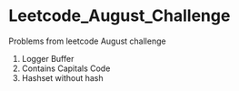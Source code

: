 # Leetcode_August_Challenge
Problems from leetcode August challenge
1. Logger Buffer
2. Contains Capitals Code
3. Hashset without hash